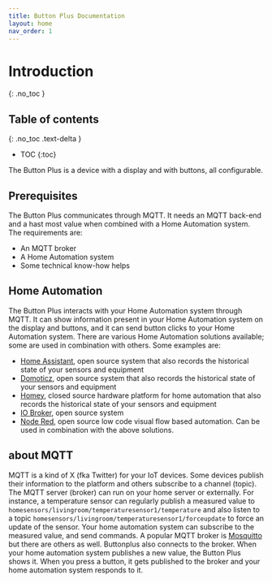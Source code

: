 ```yaml
---
title: Button Plus Documentation
layout: home
nav_order: 1
---
```


# Introduction
{: .no_toc }

## Table of contents
{: .no_toc .text-delta }
- TOC
{:toc}

The Button Plus is a device with a display and with buttons, all configurable.

## Prerequisites
The Button Plus communicates through MQTT. It needs an MQTT back-end and a hast most value when combined with a Home Automation system. The requirements are:
* An MQTT broker
* A Home Automation system
* Some technical know-how helps

## Home Automation
The Button Plus interacts with your Home Automation system through MQTT. It can show information present in your Home Automation system on the display and buttons, and it can send button clicks to your Home Automation system. There are various Home Automation solutions available; some are used in combination with others. Some examples are:

* [Home Assistant](https://www.home-assistant.io/), open source system that also records the historical state of your sensors and equipment
* [Domoticz](https://www.domoticz.com/), open source system that also records the historical state of your sensors and equipment
* [Homey](https://homey.app/), closed source hardware platform for home automation that also records the historical state of your sensors and equipment
* [IO Broker](https://www.iobroker.net/), open source system
* [Node Red](https://nodered.org/), open source low code visual flow based automation. Can be used in combination with the above solutions.

## about MQTT
MQTT is a kind of X (fka Twitter) for your IoT devices. Some devices publish their information to the platform and others subscribe to a channel (topic). The MQTT server (broker) can run on your home server or externally. For instance, a temperature sensor can regularly publish a measured value to `homesensors/livingroom/temperaturesensor1/temperature` and also listen to a topic  `homesensors/livingroom/temperaturesensor1/forceupdate` to force an update of the sensor. Your home automation system can subscribe to the measured value, and send commands. A popular MQTT broker is [Mosquitto](https://mosquitto.org/) but there are others as well.
Buttonplus also connects to the broker. When your home automation system publishes a new value, the Button Plus shows it. When you press a button, it gets published to the broker and your home automation system responds to it.
